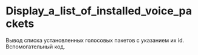 # Display_a_list_of_installed_voice_packets
Вывод списка установленных голосовых пакетов c указанием их id. Вспомогательный код.
